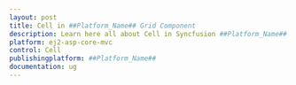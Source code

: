 ```yaml
---
layout: post
title: Cell in ##Platform_Name## Grid Component
description: Learn here all about Cell in Syncfusion ##Platform_Name## Grid component and more.
platform: ej2-asp-core-mvc
control: Cell
publishingplatform: ##Platform_Name##
documentation: ug
---
```


﻿